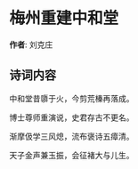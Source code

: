 # 梅州重建中和堂

**作者**: 刘克庄

## 诗词内容

中和堂昔隳于火，今剪荒榛再落成。

博士尊师重演说，史君存古不更名。

渐摩伋学三风熄，流布褒诗五瘴清。

天子金声兼玉振，会征褚大与儿生。

